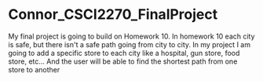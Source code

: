 # Connor_CSCI2270_FinalProject

My final project is going to build on Homework 10. In homework 10 each city is safe, but there isn't a safe path going from city to city. In my project I am going to add a specific store to each city like a hospital, gun store, food store, etc... And the user will be able to find the shortest path from one store to another
